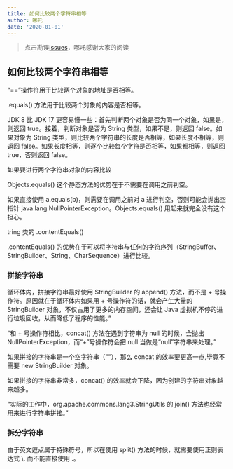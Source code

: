 ```yaml
---
title: 如何比较两个字符串相等
author: 哪吒
date: '2020-01-01'
---
```


> 点击勘误[issues](https://github.com/webVueBlog/JavaPlusDoc/issues)，哪吒感谢大家的阅读

## 如何比较两个字符串相等

“==”操作符用于比较两个对象的地址是否相等。

.equals() 方法用于比较两个对象的内容是否相等。

JDK 8 比 JDK 17 更容易懂一些：首先判断两个对象是否为同一个对象，如果是，则返回 true。接着，判断对象是否为 String 类型，如果不是，则返回 false。如果对象为 String 类型，则比较两个字符串的长度是否相等，如果长度不相等，则返回 false。如果长度相等，则逐个比较每个字符是否相等，如果都相等，则返回 true，否则返回 false。

如果要进行两个字符串对象的内容比较

Objects.equals() 这个静态方法的优势在于不需要在调用之前判空。

如果直接使用 a.equals(b)，则需要在调用之前对 a 进行判空，否则可能会抛出空指针 java.lang.NullPointerException。Objects.equals() 用起来就完全没有这个担心。

tring 类的 .contentEquals()

.contentEquals() 的优势在于可以将字符串与任何的字符序列（StringBuffer、StringBuilder、String、CharSequence）进行比较。

### 拼接字符串

循环体内，拼接字符串最好使用 StringBuilder 的 append() 方法，而不是 + 号操作符。原因就在于循环体内如果用 + 号操作符的话，就会产生大量的 StringBuilder 对象，不仅占用了更多的内存空间，还会让 Java 虚拟机不停的进行垃圾回收，从而降低了程序的性能。”

“和 + 号操作符相比，concat() 方法在遇到字符串为 null 的时候，会抛出 NullPointerException，而“+”号操作符会把 null 当做是“null”字符串来处理。”

如果拼接的字符串是一个空字符串（""），那么 concat 的效率要更高一点,毕竟不需要 new StringBuilder 对象。

如果拼接的字符串非常多，concat() 的效率就会下降，因为创建的字符串对象越来越多。

“实际的工作中，org.apache.commons.lang3.StringUtils 的 join() 方法也经常用来进行字符串拼接。”

### 拆分字符串

由于英文逗点属于特殊符号，所以在使用 split() 方法的时候，就需要使用正则表达式 \\. 而不能直接使用 .。





